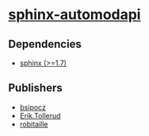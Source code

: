 # [sphinx-automodapi](https://pypi.org/project/sphinx-automodapi)

## Dependencies
- [sphinx (>=1.7)](packages/s/sphinx.md)



## Publishers
- [bsipocz](https://pypi.org/user/bsipocz)
- [Erik.Tollerud](https://pypi.org/user/Erik.Tollerud)
- [robitaille](https://pypi.org/user/robitaille)

